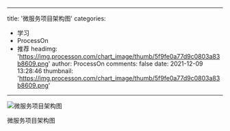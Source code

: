 
---
title: '微服务项目架构图'
categories: 
 - 学习
 - ProcessOn
 - 推荐
headimg: 'https://img.processon.com/chart_image/thumb/5f9fe0a77d9c0803a83b8609.png'
author: ProcessOn
comments: false
date: 2021-12-09 13:28:46
thumbnail: 'https://img.processon.com/chart_image/thumb/5f9fe0a77d9c0803a83b8609.png'
---

<div>   
<img class="thumb" alt="微服务项目架构图" src="https://img.processon.com/chart_image/thumb/5f9fe0a77d9c0803a83b8609.png" referrerpolicy="no-referrer">
<p>微服务项目架构图</p>  
</div>
            